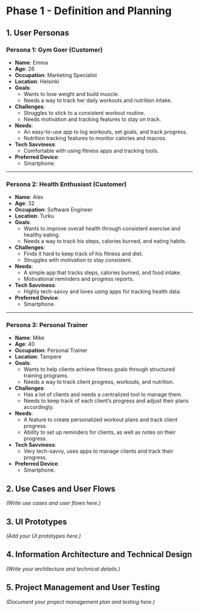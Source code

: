# Phase 1 - Definition and Planning

## 1. User Personas

### Persona 1: Gym Goer (Customer)

- **Name**: Emma
- **Age**: 26
- **Occupation**: Marketing Specialist
- **Location**: Helsinki
- **Goals**: 
  - Wants to lose weight and build muscle.
  - Needs a way to track her daily workouts and nutrition intake.
- **Challenges**: 
  - Struggles to stick to a consistent workout routine.
  - Needs motivation and tracking features to stay on track.
- **Needs**:
  - An easy-to-use app to log workouts, set goals, and track progress.
  - Nutrition tracking features to monitor calories and macros.
- **Tech Savviness**:
  - Comfortable with using fitness apps and tracking tools.
- **Preferred Device**:
  - Smartphone.

---

### Persona 2: Health Enthusiast (Customer)

- **Name**: Alex
- **Age**: 32
- **Occupation**: Software Engineer
- **Location**: Turku
- **Goals**: 
  - Wants to improve overall health through consistent exercise and healthy eating.
  - Needs a way to track his steps, calories burned, and eating habits.
- **Challenges**: 
  - Finds it hard to keep track of his fitness and diet.
  - Struggles with motivation to stay consistent.
- **Needs**:
  - A simple app that tracks steps, calories burned, and food intake.
  - Motivational reminders and progress reports.
- **Tech Savviness**:
  - Highly tech-savvy and loves using apps for tracking health data.
- **Preferred Device**:
  - Smartphone.

---

### Persona 3: Personal Trainer

- **Name**: Mike
- **Age**: 40
- **Occupation**: Personal Trainer
- **Location**: Tampere
- **Goals**: 
  - Wants to help clients achieve fitness goals through structured training programs.
  - Needs a way to track client progress, workouts, and nutrition.
- **Challenges**: 
  - Has a lot of clients and needs a centralized tool to manage them.
  - Needs to keep track of each client’s progress and adjust their plans accordingly.
- **Needs**:
  - A feature to create personalized workout plans and track client progress.
  - Ability to set up reminders for clients, as well as notes on their progress.
- **Tech Savviness**:
  - Very tech-savvy, uses apps to manage clients and track their progress.
- **Preferred Device**:
  - Smartphone.
 

## 2. Use Cases and User Flows
*(Write use cases and user flows here.)*

## 3. UI Prototypes
*(Add your UI prototypes here.)*

## 4. Information Architecture and Technical Design
*(Write your architecture and technical details.)*

## 5. Project Management and User Testing
*(Document your project management plan and testing here.)*
